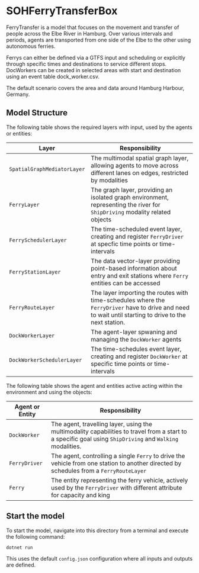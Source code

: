 # SOHFerryTransferBox

FerryTransfer is a model that focuses on the movement and transfer of people across the Elbe River in Hamburg. Over various intervals and periods, agents are transported from one side of the Elbe to the other using autonomous ferries.

Ferrys can either be defined via a GTFS input and scheduling or explicitly through specific times and destinations to service different stops.
DocWorkers can be created in selected areas with start and destination using an event table dock_worker.csv.

The default scenario covers the area and data around Hamburg Harbour, Germany.

## Model Structure

The following table shows the required layers with input, used by the agents or entities:

| Layer                         | Responsibility                                                                                                                                         |
|-------------------------------|--------------------------------------------------------------------------------------------------------------------------------------------------------|
| ``SpatialGraphMediatorLayer`` | The multimodal spatial graph layer, allowing agents to move across different lanes on edges, restricted by modalities                                  |
| ``FerryLayer``                | The graph layer, providing an isolated graph environment, representing the river for `ShipDriving` modality related objects                            |
| ``FerrySchedulerLayer``       | The time-scheduled event layer, creating and register `FerryDriver` at specfic time points or time-intervals                                           |
| ``FerryStationLayer``         | The data vector-layer providing point-based information about entry and exit stations where `Ferry` entities can be accessed                           |
| ``FerryRouteLayer``           | The layer importing the routes with time-schedules where the `FerryDriver` have to drive and need to wait until starting to drive to the next station. |
| ``DockWorkerLayer``           | The agent-layer spwaning and managing the `DockWorker` agents                                                                                          |
| ``DockWorkerSchedulerLayer``  | The time-schedules event layer, creating and register `DockWorker` at specific time points or time-intervals                                           |


The following table shows the agent and entities active acting within the environment and using the objects:

| Agent or Entity | Responsibility                                                                                                                                            |
|-----------------|-----------------------------------------------------------------------------------------------------------------------------------------------------------|
| ``DockWorker``  | The agent, travelling layer, using the multimodality capabilities to travel from a start to a specific goal using `ShipDriving` and `Walking` modalities. |
| ``FerryDriver`` | The agent, controlling a single `Ferry` to drive the vehicle from one station to another directed by schedules from a `FerryRouteLayer`                   |
| ``Ferry``       | The entity representing the ferry vehicle, actively used by the `FerryDriver` with different attribute for capacity and king                              |

## Start the model

To start the model, navigate into this directory from a terminal and execute the following command:

```bash
dotnet run
```

This uses the default ``config.json`` configuration where all inputs and outputs are defined.